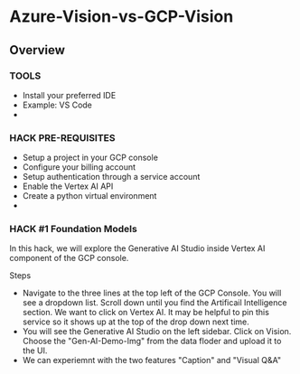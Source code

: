 # Azure-Vision-vs-GCP-Vision

## Overview

### TOOLS
- Install your preferred IDE
-    Example: VS Code
- 
### HACK PRE-REQUISITES 

- Setup a project in your GCP console
- Configure your billing account
- Setup authentication through a service account 
- Enable the Vertex AI API
- Create a python virtual environment 
- 
### HACK #1 Foundation Models

In this hack, we will explore the Generative AI Studio inside Vertex AI component of the GCP console. 

Steps 
* Navigate to the three lines at the top left of the GCP Console. You will see a dropdown list. Scroll down until you find the Artificail Intelligence section. We want to click on Vertex AI. It may be helpful to pin this service so it shows up at the top of the drop down next time. 
* You will see the Generative AI Studio on the left sidebar. Click on Vision. Choose the "Gen-AI-Demo-Img" from the data floder and upload it to the UI.
* We can experiemnt with the two features "Caption" and "Visual Q&A"


